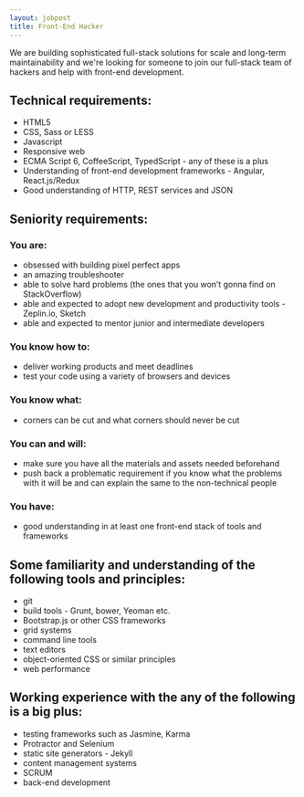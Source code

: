 ```yaml
---
layout: jobpost
title: Front-End Hacker
---
```


We are building sophisticated full-stack solutions for scale and long-term maintainability and we're looking for someone to join our full-stack team of hackers and help with front-end development.

## Technical requirements:

* HTML5
* CSS, Sass or LESS  
* Javascript 
* Responsive web
* ECMA Script 6, CoffeeScript, TypedScript - any of these is a plus
* Understanding of front-end development frameworks - Angular, React.js/Redux
* Good understanding of HTTP, REST services and JSON

## Seniority requirements:

### You are:

* obsessed with building pixel perfect apps
* an amazing troubleshooter
* able to solve hard problems (the ones that you won’t gonna find on StackOverflow)
* able and expected to adopt new development and productivity tools - Zeplin.io, Sketch
* able and expected to mentor junior and intermediate developers

### You know how to:

* deliver working products and meet deadlines
* test your code using a variety of browsers and devices

### You know what:

* corners can be cut and what corners should never be cut

### You can and will:

* make sure you have all the materials and assets needed beforehand
* push back a problematic requirement if you know what the problems with it will be and can explain the same to the non-technical people

### You have:

*  good understanding in at least one front-end stack of tools and frameworks

## Some familiarity and understanding of the following tools and principles:

* git
* build tools - Grunt, bower, Yeoman etc.
* Bootstrap.js or other CSS frameworks
* grid systems
* command line tools
* text editors
* object-oriented CSS or similar principles
* web performance

## Working experience with the any of the following is a big plus:

* testing frameworks such as Jasmine, Karma
* Protractor and Selenium
* static site generators - Jekyll
* content management systems
* SCRUM
* back-end development

